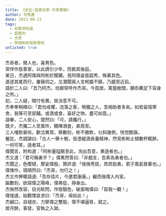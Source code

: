```yaml
---
title: 《史記·超勇世家·杰哥實錄》
author: 司馬遷
date: 2013-08-23
tags:
  - 如果早知道
  - 超勇的
  - 杰哥
  - 那個彬彬就是遜啦
unlisted: true
---
```


杰哥者，閩人也，喜男色。<br>
常佯作慈善家，以此誘引少年，而褻其後庭。<br>
某日，杰遇阿偉與阿彬於闤闠。見阿偉姿首韶秀，殊慕其色。<br>
遂逐其尾而行，屢窺伺之。又潛聞兩人言枵腹不歸，乃趨至近前。<br>
語於二人曰:「吾乃阿杰，坊鄰常呼作杰哥。今孤居，寓屋敞闊，願忝薦足下容身之所。」<br>
初，二人疑，暗忖有異，故決意不可。<br>
杰拳拳稍釋曰:「君勿戒懼，流落之客，煢獨之人，吾相助者多矣。如若留宿寒舍，我等可至邸鋪。或酒或食，喜好之物，盡可如意。」<br>
語畢，二人安心，盟然曰:「可，請攜行。」<br>
既夕，杰攜二人至寓所，饋陳酒食，甚周至。<br>
三人噇飲豪啖，歡洽異常。移數刻，彬不勝飲，乜斜幾側，恍惚酣寐。<br>
餐訖，杰調謔曰:「古人一舉十觥，皆憑縱酒長養精神，然見彬彬止傾數杯輒醉，一何可笑，遜者耳。」<br>
偉聞言，附和道：「阿彬量隘陿至此，洵出吾意，果遜者也。」<br>
杰又道：「君可稱勇乎？」偉篤然答曰:「非戲言，吾素為勇者也。」<br>
杰聞之，色曖曃，摩娑偉股，贊許道:「俁俁秀拔，昂昂勁勇，君子風氣致輩也。」<br>
偉悚怍，頊頊然曰:「杰哥，勿行之！」<br>
杰又作狎暱語道:「吾存佳片，今邀君康康。」繼而偕偉入內室。<br>
踰數刻，欲探偉之陽峰，偉弗從，掙身出。<br>
杰愀然改容，目光睒閃，作陰翳色，破面喝偉曰:「容我一觀！」<br>
偉惶遽，始戰慄哀求曰:「杰哥，毋如此！」<br>
杰緘口，自褪衣，力擘偉之雙股，偉不堪逼脅，就之。<br>
居月餘，事發，官執之入獄。
